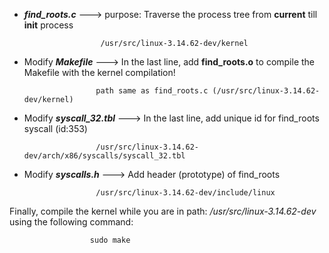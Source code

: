 * **_find_roots.c_**  ---> purpose: Traverse the process tree from **current** till **init** process

                       /usr/src/linux-3.14.62-dev/kernel

* Modify  **_Makefile_**     ---> In the last line, add **find_roots.o** to compile the Makefile with the kernel compilation!

                      path same as find_roots.c (/usr/src/linux-3.14.62-dev/kernel)

* Modify **_syscall_32.tbl_** ---> In the last line, add unique id for find_roots syscall (id:353)

                      /usr/src/linux-3.14.62-dev/arch/x86/syscalls/syscall_32.tbl

* Modify **_syscalls.h_**    ---> Add header (prototype) of find_roots

                      /usr/src/linux-3.14.62-dev/include/linux


Finally, compile the kernel while you are in path: _/usr/src/linux-3.14.62-dev_
using the following command:

                      sudo make


